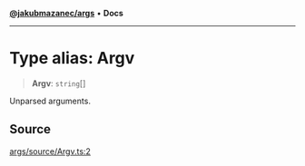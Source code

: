 [**@jakubmazanec/args**](../README.md) • **Docs**

---

# Type alias: Argv

> **Argv**: `string`[]

Unparsed arguments.

## Source

[args/source/Argv.ts:2](https://github.com/jakubmazanec/tools/blob/bb20df5276ddb119762948adc2cda520aef09f0f/packages/args/source/Argv.ts#L2)
